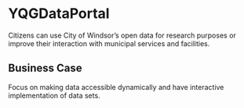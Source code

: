 # YQGDataPortal
Citizens can use City of Windsor’s open data for research purposes or improve their interaction with municipal services and facilities.

## Business Case
Focus on making data accessible dynamically and have interactive implementation of data sets.
